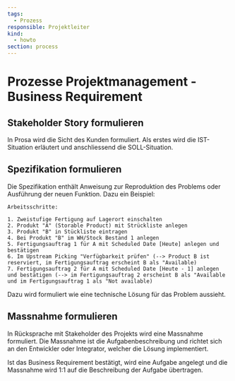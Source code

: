 ```yaml
---
tags:
  - Prozess
responsible: Projektleiter
kind:
  - howto
section: process
---
```


# Prozesse Projektmanagement - Business Requirement

## Stakeholder Story formulieren

In Prosa wird die Sicht des Kunden formuliert. Als erstes wird die IST-Situation erläutert und anschliessend die SOLL-Situation.

## Spezifikation formulieren

Die Spezifikation enthält Anweisung zur Reproduktion des Problems oder Ausführung der neuen Funktion. Dazu ein Beispiel:

```
Arbeitsschritte:

1. Zweistufige Fertigung auf Lagerort einschalten
2. Produkt "A" (Storable Product) mit Strückliste anlegen
3. Produkt "B" in Stückliste eintragen
4. Bei Produkt "B" im WH/Stock Bestand 1 anlegen
5. Fertigungsauftrag 1 für A mit Scheduled Date [Heute] anlegen und bestätigen
6. Im Upstream Picking "Verfügbarkeit prüfen" (--> Product B ist reserviert, im Fertigungsauftrag erscheint B als "Available)
7. Fertigungsauftrag 2 für A mit Scheduled Date [Heute - 1] anlegen und bestätigen (--> im Fertigungsauftrag 2 erscheint B als "Available und im Fertigungsauftrag 1 als "Not available)
```

Dazu wird formuliert wie eine technische Lösung für das Problem aussieht.

## Massnahme formulieren

In Rücksprache mit Stakeholder des Projekts wird eine Massnahme formuliert. Die Massnahme ist die Aufgabenbeschreibung und richtet sich an den Entwickler oder Integrator, welcher die Lösung implementiert.

Ist das Business Requirement bestätigt, wird eine Aufgabe angelegt und die Massnahme wird 1:1 auf die Beschreibung der Aufgabe übertragen.

